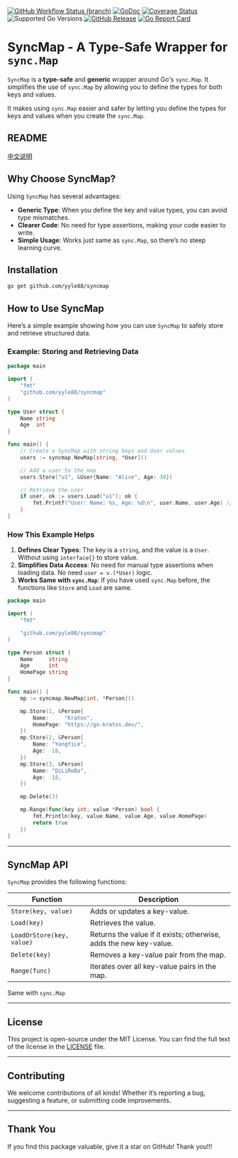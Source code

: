 [![GitHub Workflow Status (branch)](https://img.shields.io/github/actions/workflow/status/yyle88/syncmap/release.yml?branch=main&label=BUILD)](https://github.com/yyle88/syncmap/actions/workflows/release.yml?query=branch%3Amain)
[![GoDoc](https://pkg.go.dev/badge/github.com/yyle88/syncmap)](https://pkg.go.dev/github.com/yyle88/syncmap)
[![Coverage Status](https://img.shields.io/coveralls/github/yyle88/syncmap/master.svg)](https://coveralls.io/github/yyle88/syncmap?branch=main)
![Supported Go Versions](https://img.shields.io/badge/Go-1.22%2C%201.23-lightgrey.svg)
[![GitHub Release](https://img.shields.io/github/release/yyle88/syncmap.svg)](https://github.com/yyle88/syncmap/releases)
[![Go Report Card](https://goreportcard.com/badge/github.com/yyle88/syncmap)](https://goreportcard.com/report/github.com/yyle88/syncmap)

# SyncMap - A Type-Safe Wrapper for `sync.Map`

`SyncMap` is a **type-safe** and **generic** wrapper around Go's `sync.Map`. It simplifies the use of `sync.Map` by allowing you to define the types for both keys and values.

It makes using `sync.Map` easier and safer by letting you define the types for keys and values when you create the `sync.Map`.

## README

[中文说明](README.zh.md)

## Why Choose SyncMap?

Using `SyncMap` has several advantages:

- **Generic Type**: When you define the key and value types, you can avoid type mismatches.
- **Clearer Code**: No need for type assertions, making your code easier to write.
- **Simple Usage**: Works just same as `sync.Map`, so there’s no steep learning curve.

## Installation

```bash
go get github.com/yyle88/syncmap
```

## How to Use SyncMap

Here’s a simple example showing how you can use `SyncMap` to safely store and retrieve structured data.

### Example: Storing and Retrieving Data

```go
package main

import (
	"fmt"
	"github.com/yyle88/syncmap"
)

type User struct {
	Name string
	Age  int
}

func main() {
	// Create a SyncMap with string keys and User values
	users := syncmap.NewMap[string, *User]()

	// Add a user to the map
	users.Store("u1", &User{Name: "Alice", Age: 30})

	// Retrieve the user
	if user, ok := users.Load("u1"); ok {
		fmt.Printf("User: Name: %s, Age: %d\n", user.Name, user.Age) // Output: User: Name: Alice, Age: 30
	}
}
```

### How This Example Helps

1. **Defines Clear Types**: The key is a `string`, and the value is a `User`. Without using `interface{}` to store value.
2. **Simplifies Data Access**: No need for manual type assertions when loading data. No need `user = v.(*User)` logic.
3. **Works Same with `sync.Map`**: If you have used `sync.Map` before, the functions like `Store` and `Load` are same.

```go
package main

import (
	"fmt"

	"github.com/yyle88/syncmap"
)

type Person struct {
	Name     string
	Age      int
	HomePage string
}

func main() {
	mp := syncmap.NewMap[int, *Person]()

	mp.Store(1, &Person{
		Name:     "Kratos",
		HomePage: "https://go-kratos.dev/",
	})
	mp.Store(2, &Person{
		Name: "YangYiLe",
		Age:  18,
	})
	mp.Store(3, &Person{
		Name: "DiLiReBa",
		Age:  18,
	})

	mp.Delete(3)

	mp.Range(func(key int, value *Person) bool {
		fmt.Println(key, value.Name, value.Age, value.HomePage)
		return true
	})
}
```

---

## SyncMap API

`SyncMap` provides the following functions:

| Function                  | Description                                                   |
|---------------------------|---------------------------------------------------------------|
| `Store(key, value)`       | Adds or updates a key-value.                             |
| `Load(key)`               | Retrieves the value.                                |
| `LoadOrStore(key, value)` | Returns the value if it exists; otherwise, adds the new key-value. |
| `Delete(key)`             | Removes a key-value pair from the map.                        |
| `Range(func)`             | Iterates over all key-value pairs in the map.                 |

Same with `sync.Map`

---

## License

This project is open-source under the MIT License. You can find the full text of the license in the [LICENSE](LICENSE) file.

---

## Contributing

We welcome contributions of all kinds! Whether it’s reporting a bug, suggesting a feature, or submitting code improvements.

---

## Thank You

If you find this package valuable, give it a star on GitHub! Thank you!!!
